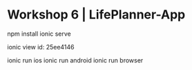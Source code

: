 # Workshop 6 | LifePlanner-App

npm install
ionic serve

ionic view id: 25ee4146

ionic run ios
ionic run android
ionic run browser

